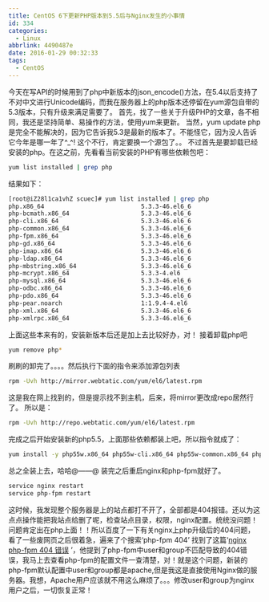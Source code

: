 ```yaml
---
title: CentOS 6下更新PHP版本到5.5后与Nginx发生的小事情
id: 334
categories:
  - Linux
abbrlink: 4490487e
date: 2016-01-29 00:32:33
tags:
  - CentOS
---
```


今天在写API的时候用到了php中新版本的json_encode()方法，在5.4以后支持了不对中文进行Unicode编码，而我在服务器上的php版本还停留在yum源包自带的5.3版本，只有升级来满足需要了。
首先，找了一些关于升级PHP的文章，各不相同，我还是坚持简单、易操作的方法，使用yum来更新。
当然，yum update php 是完全不能解决的，因为它告诉我5.3是最新的版本了。不能怪它，因为没人告诉它今年是哪一年了^_^!
这个不行，肯定要换一个源包了。。
不过首先是要卸载已经安装的php。在这之前，先看看当前安装的PHP有哪些依赖包吧：
```bash
yum list installed | grep php
```
结果如下：
```bash
[root@iZ28l1ca1vhZ scuec]# yum list installed | grep php
php.x86_64                           5.3.3-46.el6_6                     @updates
php-bcmath.x86_64                    5.3.3-46.el6_6                     @updates
php-cli.x86_64                       5.3.3-46.el6_6                     @updates
php-common.x86_64                    5.3.3-46.el6_6                     @updates
php-fpm.x86_64                       5.3.3-46.el6_6                     @updates
php-gd.x86_64                        5.3.3-46.el6_6                     @updates
php-imap.x86_64                      5.3.3-46.el6_6                     @updates
php-ldap.x86_64                      5.3.3-46.el6_6                     @updates
php-mbstring.x86_64                  5.3.3-46.el6_6                     @updates
php-mcrypt.x86_64                    5.3.3-4.el6                        @epel   
php-mysql.x86_64                     5.3.3-46.el6_6                     @updates
php-odbc.x86_64                      5.3.3-46.el6_6                     @updates
php-pdo.x86_64                       5.3.3-46.el6_6                     @updates
php-pear.noarch                      1:1.9.4-4.el6                      @base   
php-xml.x86_64                       5.3.3-46.el6_6                     @updates
php-xmlrpc.x86_64                    5.3.3-46.el6_6                     @updates
```
上面这些本来有的，安装新版本后还是加上去比较好办，对！
接着卸载php吧

<!--more-->

```bash
yum remove php*
```
刷刷的卸完了。。。。然后执行下面的指令来添加源包列表
```bash
rpm -Uvh http://mirror.webtatic.com/yum/el6/latest.rpm
```
这是我在网上找到的，但是提示找不到主机，后来，将mirror更改成repo居然行了。
所以是：
```bash
rpm -Uvh http://repo.webtatic.com/yum/el6/latest.rpm
```
完成之后开始安装新的php5.5，上面那些依赖都装上吧，所以指令就成了：
```bash
yum install -y php55w.x86_64 php55w-cli.x86_64 php55w-common.x86_64 php55w-gd.x86_64 php55w-ldap.x86_64 php55w-mbstring.x86_64 php55w-mcrypt.x86_64 php55w-mysql.x86_64 php55w-pdo.x86_64 php55w-fpm php55w-bcmath php55w-imap php55w-odbc php55w-pear php55w-xml php55w-xmlrpc
```
总之全装上去，哈哈@——@
装完之后重启nginx和php-fpm就好了。

```bash
service nginx restart
service php-fpm restart
```
这时候，我发现整个服务器是上的站点都打不开了，全部都是404报错。还以为这点点操作能把我站点给删了呢，检查站点目录，权限，nginx配置。统统没问题！ 问题肯定出在php上面！！所以百度了一下有关nginx上php升级后的404问题，看了一些废网页之后很着急，遍来了个搜索‘php-fpm 404’ 找到了这篇‘[nginx php-fpm 404 错误](http://blog.chinaunix.net/uid-11989741-id-3351352.html) ’，他提到了php-fpm中user和group不匹配导致的404错误，我马上去查看php-fpm的配置文件一查清楚，对！就是这个问题，新装的php-fpm默认配置中user和group都是apache,但是我这是直接使用Nginx做的服务器。我想，Apache用户应该就不用这么麻烦了。。。修改user和group为nginx用户之后，一切恢复正常！